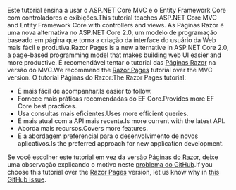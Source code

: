 <span data-ttu-id="acb80-101">Este tutorial ensina a usar o ASP.NET Core MVC e o Entity Framework Core com controladores e exibições.</span><span class="sxs-lookup"><span data-stu-id="acb80-101">This tutorial teaches ASP.NET Core MVC and Entity Framework Core with controllers and views.</span></span> <span data-ttu-id="acb80-102">As Páginas Razor é uma nova alternativa no ASP.NET Core 2.0, um modelo de programação baseado em página que torna a criação da interface do usuário da Web mais fácil e produtiva.</span><span class="sxs-lookup"><span data-stu-id="acb80-102">Razor Pages is a new alternative in ASP.NET Core 2.0, a page-based programming model that makes building web UI easier and more productive.</span></span> <span data-ttu-id="acb80-103">É recomendável tentar o tutorial das [Páginas Razor](xref:data/ef-rp/intro) na versão do MVC.</span><span class="sxs-lookup"><span data-stu-id="acb80-103">We recommend the [Razor Pages](xref:data/ef-rp/intro) tutorial over the MVC version.</span></span> <span data-ttu-id="acb80-104">O tutorial Páginas do Razor:</span><span class="sxs-lookup"><span data-stu-id="acb80-104">The Razor Pages tutorial:</span></span>

* <span data-ttu-id="acb80-105">É mais fácil de acompanhar.</span><span class="sxs-lookup"><span data-stu-id="acb80-105">Is easier to follow.</span></span>
* <span data-ttu-id="acb80-106">Fornece mais práticas recomendadas do EF Core.</span><span class="sxs-lookup"><span data-stu-id="acb80-106">Provides more EF Core best practices.</span></span>
* <span data-ttu-id="acb80-107">Usa consultas mais eficientes.</span><span class="sxs-lookup"><span data-stu-id="acb80-107">Uses more efficient queries.</span></span>
* <span data-ttu-id="acb80-108">É mais atual com a API mais recente.</span><span class="sxs-lookup"><span data-stu-id="acb80-108">Is more current with the latest API.</span></span>
* <span data-ttu-id="acb80-109">Aborda mais recursos.</span><span class="sxs-lookup"><span data-stu-id="acb80-109">Covers more features.</span></span>
* <span data-ttu-id="acb80-110">É a abordagem preferencial para o desenvolvimento de novos aplicativos.</span><span class="sxs-lookup"><span data-stu-id="acb80-110">Is the preferred approach for new application development.</span></span>

<span data-ttu-id="acb80-111">Se você escolher este tutorial em vez da versão [Páginas do Razor](xref:data/ef-rp/intro), deixe uma observação explicando o motivo neste [problema do GitHub](https://github.com/aspnet/Docs/issues/6146).</span><span class="sxs-lookup"><span data-stu-id="acb80-111">If you choose this tutorial over the [Razor Pages](xref:data/ef-rp/intro) version, let us know why in [this GitHub issue](https://github.com/aspnet/Docs/issues/6146).</span></span>
